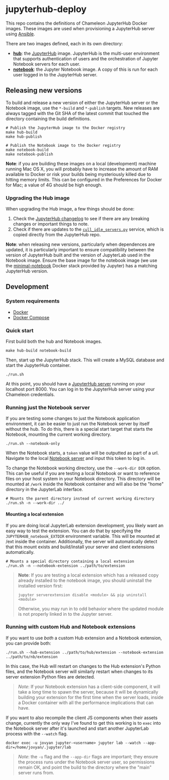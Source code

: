 # jupyterhub-deploy

This repo contains the definitions of Chameleon JupyterHub Docker images. These images are used when provisioning a JupyterHub server using [Ansible](https://github.com/ChameleonCloud/ansible-playbooks/tree/master/roles/jupyterhub).

There are two images defined, each in its own directory:

  - **[hub](./hub)**: the [JupyterHub](https://jupyter.org/hub) image. JupyterHub is the multi-user environment that supports authentication of users and the orchestration of Jupyter Notebook servers for each user.
  - **[notebook](./notebook)**: the Jupyter Notebook image. A copy of this is run for each user logged in to the JupyterHub server.

## Releasing new versions

To build and release a new version of either the JupyterHub server or the Notebook image, use the `*-build` and `*-publish` targets. New releases are always tagged with the Git SHA of the latest commit that touched the directory containing the build definitions.

```
# Publish the JupyterHub image to the Docker registry
make hub-build
make hub-publish

# Publish the Notebook image to the Docker registry
make notebook-build
make notebook-publish
```

**Note**: if you are building these images on a local (development) machine running Mac OS X, you will probably have to increase the amount of RAM available to Docker or risk your builds being mysteriously killed due to hitting memory limits. This can be configured in the Preferences for Docker for Mac; a value of 4G should be high enough.

### Upgrading the Hub image

When upgrading the Hub image, a few things should be done:

1. Check the [JupyterHub changelog](https://jupyterhub.readthedocs.io/en/stable/changelog.html) to see if there are any breaking changes or important things to note.
2. Check if there are updates to the [`cull_idle_servers.py`](https://github.com/jupyterhub/jupyterhub/blob/master/examples/cull-idle/cull_idle_servers.py) service, which is copied directly from the JupyterHub repo.

**Note**: when releasing new versions, particularly when dependences are updated, it is particularly important to ensure compatibility between the version of JupyterHub built and the version of JupyterLab used in the Notebook image. Ensure the base image for the notebook image (we use the [minimal-notebook](https://github.com/jupyter/docker-stacks/tree/master/minimal-notebook) Docker stack provided by Jupyter) has a matching JupyterHub version.

## Development

### System requirements

  - [Docker](https://docs.docker.com/install/)
  - [Docker Compose](https://docs.docker.com/compose/install/)

### Quick start

First build both the hub and Notebook images.

```
make hub-build notebook-build
```

Then, start up the JupyterHub stack. This will create a MySQL database and start the JupyterHub container.

```
./run.sh
```

At this point, you should have a [JupyterHub server](http://127.0.0.1:8001) running on your localhost port 8000. You can log in to the JupyterHub server using your Chameleon credentials.

### Running just the Notebook server

If you are testing some changes to just the Notebook application environment, it can be easier to just run the Notebook server by itself without the hub. To do this, there is a special start target that starts the Notebook, mounting the current working directory.

```
./run.sh --notebook-only
```

When the Notebook starts, a `token` value will be outputted as part of a url. Navigate to the local [Notebook server](http://localhost:8888) and input this token to log in.

To change the Notebook working directory, use the `--work-dir DIR` option. This can be useful if you are testing a local Notebook or want to reference files on your host system in your Notebook directory. This directory will be mounted at `/work` inside the Notebook container and will also be the "home" directory in the JupyterLab interface.

```
# Mounts the parent directory instead of current working directory
./run.sh -n --work-dir ../
```

#### Mounting a local extension

If you are doing local JupyterLab extension development, you likely want an easy way to test the extension. You can do that by specifying the `JUPYTERHUB_notebook_EXTDIR` environment variable. This will be mounted at /ext inside the container. Additionally, the server will automatically detect that this mount exists and build/install your server and client extensions automatically.

```
# Mounts a special directory containing a local extension
./run.sh -n --notebook-extension ../path/to/extension
```

> **Note**: If you are testing a local extension which has a released copy already installed to the notebook image, you should uninstall the installed version first:
>
> `jupyter serverextension disable <module> && pip uninstall <module>`
>
> Otherwise, you may run in to odd behavior where the updated module is not properly linked in to the Jupyter server.

### Running with custom Hub and Notebook extensions

If you want to use _both_ a custom Hub extension and a Notebook extension,
you can provide both:

```
./run.sh --hub-extension ../path/to/hub/extension --notebook-extension ../path/to/nb/extension
```

In this case, the Hub will restart on changes to the Hub extension's Python
files, and the Notebook server will similarly restart when changes to its
server extension Python files are detected.

> *Note*: If your Notebook extension has a client-side component, it will take
> a _long_ time to spawn the server, because it will be dynamically building
> your extension for the first time when the server loads, inside a Docker
> container with all the performance implications that can have.

If you want to also recompile the
client JS components when their assets change, currently the only way I've
found to get this working is to `exec` into the Notebook server after it's
launched and start another JupyterLab process with the `--watch` flag.

```
docker exec -u jovyan jupyter-<username> jupyter lab --watch --app-dir=/home/jovyan/.jupyter/lab
```

> *Note*: the `-u` flag and the `--app-dir` flags are important; they ensure
> the process runs under the Notebook server user, so permissions remain OK,
> and point the build to the directory where the "main" server runs from.

